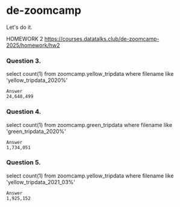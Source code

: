 # de-zoomcamp
Let's do it.

HOMEWORK 2 
https://courses.datatalks.club/de-zoomcamp-2025/homework/hw2

### Question 3.
select count(1) from zoomcamp.yellow_tripdata
where filename like 'yellow_tripdata_2020%'

    Answer
    24,648,499

### Question 4.
select count(1) from zoomcamp.green_tripdata
where filename like 'green_tripdata_2020%'

    Answer
    1,734,051

### Question 5.
select count(1) from zoomcamp.yellow_tripdata
where filename like 'yellow_tripdata_2021_03%'

    Answer
    1,925,152

